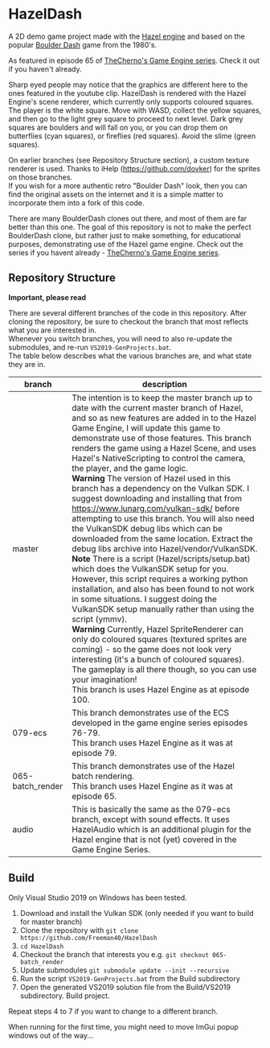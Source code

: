 # HazelDash
A 2D demo game project made with the [Hazel engine](https://github.com/TheCherno/Hazel) and based on the popular [Boulder Dash](https://boulder-dash.com) game from the 1980's.

As featured in episode 65 of [TheCherno's Game Engine series](https://www.youtube.com/playlist?list=PLlrATfBNZ98dC-V-N3m0Go4deliWHPFwT).  Check it out if you haven't already.

Sharp eyed people may notice that the graphics are different here to the ones featured in the youtube clip.  HazelDash is rendered with the Hazel Engine's scene renderer, which currently only supports coloured squares.  The player is the white square.  Move with WASD, collect the yellow squares, and then go to the light grey square to proceed to next level.  Dark grey squares are boulders and will fall on you, or you can drop them on butterflies (cyan squares), or fireflies (red squares).  Avoid the slime (green squares).

On earlier branches (see Repository Structure section), a custom texture renderer is used.  Thanks to iHelp (https://github.com/dovker) for the sprites on those branches.<br/>
If you wish for a more authentic retro "Boulder Dash" look, then you can find the original assets on the internet and it is a simple matter to incorporate them into a fork of this code. 

There are many BoulderDash clones out there, and most of them are far better than this one.  The goal of this repository is not to make the perfect BoulderDash clone, but rather just to make something, for educational purposes, demonstrating use of the Hazel game engine.  Check out the series if you havent already - [TheCherno's Game Engine series](https://www.youtube.com/playlist?list=PLlrATfBNZ98dC-V-N3m0Go4deliWHPFwT).



## Repository Structure
**Important, please read**

There are several different branches of the code in this repository.  After cloning the repository, be sure to checkout the branch that most reflects what you are interested in.<br/>
Whenever you switch branches, you will need to also re-update the submodules, and re-run `VS2019-GenProjects.bat`.<br/>
The table below describes what the various branches are, and what state they are in.

branch|description
------|-----------
|master|  The intention is to keep the master branch up to date with the current master branch of Hazel, and so as new features are added in to the Hazel Game Engine, I will update this game to demonstrate use of those features.  This branch renders the game using a Hazel Scene, and uses Hazel's NativeScripting to control the camera, the player, and the game logic.<br/>**Warning** The version of Hazel used in this branch has a dependency on the Vulkan SDK.  I suggest downloading and installing that from https://www.lunarg.com/vulkan-sdk/ before attempting to use this branch.  You will also need the VulkanSDK debug libs which can be downloaded from the same location.  Extract the debug libs archive into Hazel/vendor/VulkanSDK.<br/>**Note** There is a script (Hazel/scripts/setup.bat) which does the VulkanSDK setup for you.  However, this script requires a working python installation, and also has been found to not work in some situations.  I suggest doing the VulkanSDK setup manually rather than using the script (ymmv).<br/>**Warning** Currently, Hazel SpriteRenderer can only do coloured squares (textured sprites are coming) - so the game does not look very interesting (it's a bunch of coloured squares).  The gameplay is all there though, so you can use your imagination!<br/>This branch is uses Hazel Engine as at episode 100.
|079-ecs| This branch demonstrates use of the ECS developed in the game engine series episodes 76-79.<br/>This branch uses Hazel Engine as it was at episode 79.
|065-batch_render|  This branch demonstrates use of the Hazel batch rendering.<br/>This branch uses Hazel Engine as it was at episode 65.
|audio|   This is basically the same as the 079-ecs branch, except with sound effects.  It uses HazelAudio which is an additional plugin for the Hazel engine that is not (yet) covered in the Game Engine Series.


## Build
Only Visual Studio 2019 on Windows has been tested.

1. Download and install the Vulkan SDK  (only needed if you want to build for master branch)
2. Clone the repository with `git clone https://github.com/Freeman40/HazelDash`
3. `cd HazelDash`
3. Checkout the branch that interests you e.g. `git checkout 065-batch_render`
4. Update submodules `git submodule update --init --recursive`
5. Run the script `VS2019-GenProjects.bat` from the Build subdirectory
6. Open the generated VS2019 solution file from the Build/VS2019 subdirectory.  Build project.

Repeat steps 4 to 7 if you want to change to a different branch.

When running for the first time, you might need to move ImGui popup windows out of the way...
